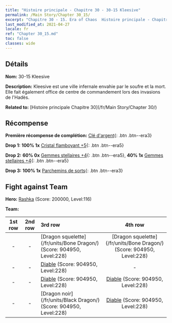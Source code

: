 ```yaml
---
title: "Histoire principale - Chapitre 30 - 30-15 Kleesive"
permalink: /Main Story/Chapter 30_15/
excerpt: "Chapitre 30 - 15. Era of Chaos  Histoire principale - Chapitre 30_15. 30-15 Kleesive"
last_modified_at: 2021-04-27
locale: fr
ref: "Chapter 30_15.md"
toc: false
classes: wide
---
```


## Détails

 **Nom:** 30-15 Kleesive

 **Description:** Kleesive est une ville infernale envahie par le soufre et la mort. Elle fait également office de centre de commandement lors des invasions de l'Hadès.

 **Related to:** [Histoire principale Chapitre 30](/fr/Main Story/Chapter 30/)

## Récompense

 **Première récompense de complétion:** [Clé d'argent](/ItemsFR/con_693/){: .btn .btn--era3}

 **Drop 1:** **100% 1x** [Cristal flamboyant +5](/ItemsFR/mat_101/){: .btn .btn--era5}

 **Drop 2:** **60% 0x** [Gemmes stellaires +4](/ItemsFR/mat_93/){: .btn .btn--era5}, **40% 1x** [Gemmes stellaires +4](/ItemsFR/mat_93/){: .btn .btn--era5}

 **Drop 3:** **100% 1x** [Parchemins de sorts](/ItemsFR/con_694/){: .btn .btn--era3}


## Fight against Team
 **Hero:** [Rashka](/fr/heroes/Rashka/) (Score: 200000, Level:116)

 **Team:**


  | 1st row | 2nd row | 3rd row | 4th row |
  |:----:|:----:|:----|:----:|
  | - | - | [Dragon squelette](/fr/units/Bone Dragon/) (Score: 904950, Level:228)  | [Dragon squelette](/fr/units/Bone Dragon/) (Score: 904950, Level:228)  |
  | - | - | [Diable](/fr/units/Devil/) (Score: 904950, Level:228)  | - |
  | - | - | [Diable](/fr/units/Devil/) (Score: 904950, Level:228)  | [Diable](/fr/units/Devil/) (Score: 904950, Level:228)  |
  | - | - | [Dragon noir](/fr/units/Black Dragon/) (Score: 904950, Level:228)  | [Diable](/fr/units/Devil/) (Score: 904950, Level:228)  |


